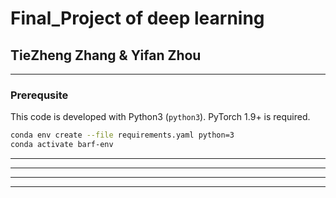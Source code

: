# Final_Project of deep learning
## TieZheng Zhang & Yifan Zhou
---------------------------------------------------------------------------------------
### Prerequsite
This code is developed with Python3 (`python3`). PyTorch 1.9+ is required. 

```bash
conda env create --file requirements.yaml python=3
conda activate barf-env
```


---------------------------------------------------------------------------------------







---------------------------------------------------------------------------------------




---------------------------------------------------------------------------------------






---------------------------------------------------------------------------------------




